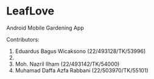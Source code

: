 # LeafLove
Android Mobile Gardening App

Contributors:
1. Eduardus Bagus Wicaksono (22/493128/TK/53996)
2.
3. Moh. Nazril Ilham (22/493142/TK/54000)
4. Muhamad Daffa Azfa Rabbani (22/503970/TK/55101)
